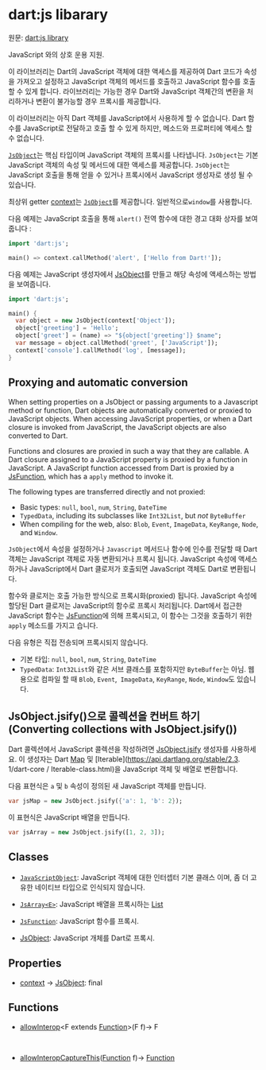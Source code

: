 # dart:js libarary

원문: [dart:js library](https://api.dartlang.org/stable/2.3.1/dart-js/dart-js-library.html)

JavaScript 와의 상호 운용 지원.

이 라이브러리는 Dart의 JavaScript 객체에 대한 액세스를 제공하여 Dart 코드가 속성을 가져오고 설정하고 JavaScript 객체의 메서드를 호출하고 JavaScript 함수를 호출 할 수 있게 합니다. 라이브러리는 가능한 경우 Dart와 JavaScript 객체간의 변환을 처리하거나 변환이 불가능할 경우 프록시를 제공합니다.

이 라이브러리는 아직 Dart 객체를 JavaScript에서 사용하게 할 수 없습니다. Dart 함수를 JavaScript로 전달하고 호출 할 수 있게 하지만, 메소드와 프로퍼티에 액세스 할 수 없습니다.

[`JsObject`](https://api.dartlang.org/stable/2.3.1/dart-js/JsObject-class.html)는 핵심 타입이며 JavaScript 객체의 프록시를 나타냅니다. `JsObject`는 기본 JavaScript 객체의 속성 및 메서드에 대한 액세스를 제공합니다. `JsObject`는 JavaScript 호출을 통해 얻을 수 있거나 프록시에서 JavaScript 생성자로 생성 될 수 있습니다.

최상위 getter [context](https://api.dartlang.org/stable/2.3.1/dart-js/context.html)는 [`JsObject`](https://api.dartlang.org/stable/2.3.1/dart-js/JsObject-class.html)를 제공합니다. 일반적으로`window`를 사용합니다.

다음 예제는 JavaScript 호출을 통해 `alert()` 전역 함수에 대한 경고 대화 상자를 보여줍니다 :

```dart
import 'dart:js';

main() => context.callMethod('alert', ['Hello from Dart!']);
```

다음 예제는 JavaScript 생성자에서 [JsObject](https://api.dartlang.org/stable/2.3.1/dart-js/JsObject-class.html)를 만들고 해당 속성에 액세스하는 방법을 보여줍니다.

```dart
import 'dart:js';

main() {
  var object = new JsObject(context['Object']);
  object['greeting'] = 'Hello';
  object['greet'] = (name) => "${object['greeting']} $name";
  var message = object.callMethod('greet', ['JavaScript']);
  context['console'].callMethod('log', [message]);
}
```

## Proxying and automatic conversion

When setting properties on a JsObject or passing arguments to a Javascript method or function, Dart objects are automatically converted or proxied to JavaScript objects. When accessing JavaScript properties, or when a Dart closure is invoked from JavaScript, the JavaScript objects are also converted to Dart.

Functions and closures are proxied in such a way that they are callable. A Dart closure assigned to a JavaScript property is proxied by a function in JavaScript. A JavaScript function accessed from Dart is proxied by a [JsFunction](https://api.dartlang.org/stable/2.3.1/dart-js/JsFunction-class.html), which has a `apply` method to invoke it.

The following types are transferred directly and not proxied:

- Basic types: `null`, `bool`, `num`, `String`, `DateTime`
- `TypedData`, including its subclasses like `Int32List`, but *not* `ByteBuffer`
- When compiling for the web, also: `Blob`, `Event`, `ImageData`, `KeyRange`, `Node`, and `Window`.

`JsObject`에서 속성을 설정하거나 `Javascript` 메서드나 함수에 인수를 전달할 때 Dart 객체는 JavaScript 객체로 자동 변환되거나 프록시 됩니다. JavaScript 속성에 액세스하거나 JavaScript에서 Dart 클로저가 호출되면 JavaScript 객체도 Dart로 변환됩니다.

함수와 클로저는 호출 가능한 방식으로 프록시화(proxied) 됩니다. JavaScript 속성에 할당된 Dart 클로저는 JavaScript의 함수로 프록시 처리됩니다. Dart에서 접근한 JavaScript 함수는 [JsFunction](https://api.dartlang.org/stable/2.3.1/dart-js/JsFunction-class.html)에 의해 프록시되고, 이 함수는 그것을 호출하기 위한 `apply` 메소드를 가지고 습니다.

다음 유형은 직접 전송되며 프록시되지 않습니다.

- 기본 타입: `null`, `bool`, `num`, `String`, `DateTime`
- `TypedData`: `Int32List`와 같은 서브 클래스를 포함하지만  `ByteBuffer`는 아님.
웹용으로 컴파일 할 때 `Blob`, `Event`,` ImageData`, `KeyRange`, `Node`, `Window`도 있습니다.

## JsObject.jsify()으로 콜렉션을 컨버트 하기 (Converting collections with JsObject.jsify())

Dart 콜렉션에서 JavaScript 콜렉션을 작성하려면 [JsObject.jsify](https://api.dartlang.org/stable/2.3.1/dart-js/JsObject/JsObject.jsify.html) 생성자를 사용하세요. 이 생성자는 Dart [Map](https://api.dartlang.org/stable/2.3.1/dart-core/Map-class.html) 및 [Iterable](https://api.dartlang.org/stable/2.3. 1/dart-core / Iterable-class.html)을 JavaScript 객체 및 배열로 변환합니다.

다음 표현식은 `a` 및 `b` 속성이 정의된 새 JavaScript 객체를 만듭니다.

```dart
var jsMap = new JsObject.jsify({'a': 1, 'b': 2});
```

이 표현식은 JavaScript 배열을 만듭니다.

```dart
var jsArray = new JsObject.jsify([1, 2, 3]);
```

## Classes

- [`JavaScriptObject`](https://api.dartlang.org/stable/2.3.1/dart-js/JavaScriptObject-class.html): JavaScript 객체에 대한 인터셉터 기본 클래스 이며, 좀 더 고유한 네이티브 타입으로 인식되지 않습니다.

- [`JsArray<E>`](https://api.dartlang.org/stable/2.3.1/dart-js/JsArray-class.html): JavaScript 배열을 프록시하는 [List](https://api.dartlang.org/stable/2.3.1/dart-core/List-class.html)        
- [`JsFunction`](https://api.dartlang.org/stable/2.3.1/dart-js/JsFunction-class.html): JavaScript 함수를 프록시.    
- [JsObject](https://api.dartlang.org/stable/2.3.1/dart-js/JsObject-class.html): JavaScript 개체를 Dart로 프록시.

## Properties

- [context](https://api.dartlang.org/stable/2.3.1/dart-js/context.html) → [JsObject](https://api.dartlang.org/stable/2.3.1/dart-js/JsObject-class.html): final

## Functions

- [allowInterop](https://api.dartlang.org/stable/2.3.1/dart-js/allowInterop.html)<F extends [Function](https://api.dartlang.org/stable/2.3.1/dart-core/Function-class.html)>(F f)→ F                              

  ​                               

- [allowInteropCaptureThis](https://api.dartlang.org/stable/2.3.1/dart-js/allowInteropCaptureThis.html)([Function](https://api.dartlang.org/stable/2.3.1/dart-core/Function-class.html) f)→ [Function](https://api.dartlang.org/stable/2.3.1/dart-core/Function-class.html)                              